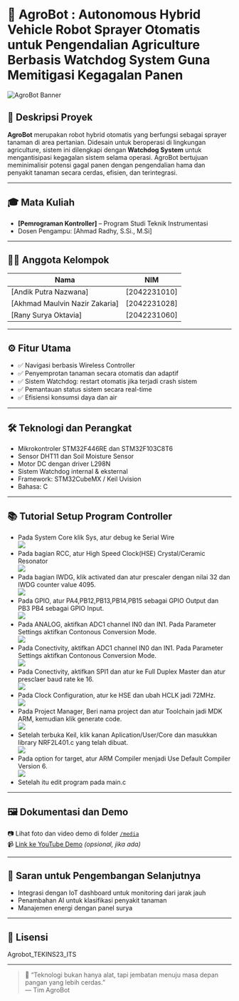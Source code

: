# 🚜 AgroBot : Autonomous Hybrid Vehicle Robot Sprayer Otomatis untuk Pengendalian Agriculture Berbasis Watchdog System Guna Memitigasi Kegagalan Panen

![AgroBot Banner](https://via.placeholder.com/1000x300.png?text=AgroBot+Smart+Sprayer+System) <!-- Ganti link ini dengan banner proyekmu jika ada -->

## 📘 Deskripsi Proyek
**AgroBot** merupakan robot hybrid otomatis yang berfungsi sebagai sprayer tanaman di area pertanian. Didesain untuk beroperasi di lingkungan agriculture, sistem ini dilengkapi dengan **Watchdog System** untuk mengantisipasi kegagalan sistem selama operasi. AgroBot bertujuan meminimalisir potensi gagal panen dengan pengendalian hama dan penyakit tanaman secara cerdas, efisien, dan terintegrasi.

---

## 🎓 Mata Kuliah
- **[Pemrograman Kontroller]** – Program Studi Teknik Instrumentasi
- Dosen Pengampu: [Ahmad Radhy, S.Si., M.Si]

---

## 👨‍💻 Anggota Kelompok
| Nama | NIM | 
|------|-----|
| [Andik Putra Nazwana] | [2042231010] | 
| [Akhmad Maulvin Nazir Zakaria] | [2042231028] | 
| [Rany Surya Oktavia] | [2042231060] | 


---

## ⚙️ Fitur Utama
- ✅ Navigasi berbasis Wireless Controller
- ✅ Penyemprotan tanaman secara otomatis dan adaptif
- ✅ Sistem Watchdog: restart otomatis jika terjadi crash sistem
- ✅ Pemantauan status sistem secara real-time
- ✅ Efisiensi konsumsi daya dan air

---

## 🛠️ Teknologi dan Perangkat
- Mikrokontroler STM32F446RE dan STM32F103C8T6 
- Sensor DHT11 dan Soil Moisture Sensor
- Motor DC dengan driver L298N
- Sistem Watchdog internal & eksternal
- Framework: STM32CubeMX / Keil Uvision
- Bahasa: C 

---
## 📚 Tutorial Setup Program Controller
- Pada System Core klik Sys, atur debug ke Serial Wire  
  ![](DOKUMENTASI_CONTROLLER/Screenshot%20(24).png)
- Pada bagian RCC, atur High Speed Clock(HSE) Crystal/Ceramic Resonator  
  ![](DOKUMENTASI_CONTROLLER/Screenshot%20(25).png)
- Pada bagian IWDG, klik activated dan atur prescaler dengan nilai 32 dan IWDG counter value 4095.  
  ![](DOKUMENTASI_CONTROLLER/Screenshot%20(26).png)
- Pada GPIO, atur PA4,PB12,PB13,PB14,PB15 sebagai GPIO Output dan PB3 PB4 sebagai GPIO Input.  
  ![](DOKUMENTASI_CONTROLLER/Screenshot%20(27).png)
- Pada ANALOG, aktifkan ADC1 channel IN0 dan IN1. Pada Parameter Settings aktifkan Contonous Conversion Mode.   
  ![](DOKUMENTASI_CONTROLLER/Screenshot%20(28).png)
- Pada Conectivity, aktifkan ADC1 channel IN0 dan IN1. Pada Parameter Settings aktifkan Contonous Conversion Mode.   
  ![](DOKUMENTASI_CONTROLLER/Screenshot%20(29).png)
- Pada Conectivity, aktifkan SPI1 dan atur ke Full Duplex Master dan atur presclaer baud rate ke 16.   
  ![](DOKUMENTASI_CONTROLLER/Screenshot%20(30).png)
- Pada Clock Configuration, atur ke HSE dan ubah HCLK jadi 72MHz.   
  ![](DOKUMENTASI_CONTROLLER/Screenshot%20(31).png)
- Pada Project Manager, Beri nama project dan atur Toolchain jadi MDK ARM, kemudian klik generate code.   
  ![](DOKUMENTASI_CONTROLLER/Screenshot%20(33).png)
- Setelah terbuka Keil, klik kanan Aplication/User/Core dan masukkan library NRF2L401.c yang telah dibuat.   
  ![](DOKUMENTASI_CONTROLLER/Screenshot%20(34).png)
- Pada option for target, atur ARM Compiler menjadi Use Default Compiler Version 6.   
  ![](DOKUMENTASI_CONTROLLER/Screenshot%20(35).png)
- Setelah itu edit program pada main.c
---

## 🖼️ Dokumentasi dan Demo
📷 Lihat foto dan video demo di folder [`/media`](./media)  
📹 [Link ke YouTube Demo](#) *(opsional, jika ada)*

---

## 📌 Saran untuk Pengembangan Selanjutnya
- Integrasi dengan IoT dashboard untuk monitoring dari jarak jauh
- Penambahan AI untuk klasifikasi penyakit tanaman
- Manajemen energi dengan panel surya

---

## 🌱 Lisensi
Agrobot_TEKINS23_ITS

---

> 🚀 “Teknologi bukan hanya alat, tapi jembatan menuju masa depan pangan yang lebih cerdas.”  
> — Tim AgroBot

